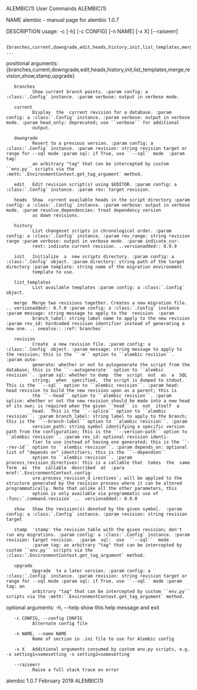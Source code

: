 ALEMBIC(1)                                                                                      User Commands                                                                                      ALEMBIC(1)



NAME
       alembic - manual page for alembic 1.0.7

DESCRIPTION
       usage: -c [-h] [-c CONFIG] [-n NAME] [-x X] [--raiseerr]

              {branches,current,downgrade,edit,heads,history,init,list_templates,merge,revision,show,stamp,upgrade} ...

   positional arguments:
              {branches,current,downgrade,edit,heads,history,init,list_templates,merge,revision,show,stamp,upgrade}

       branches
              Show current branch points. :param config: a :class:`.Config` instance. :param verbose: output in verbose mode.

       current
              Display  the  current revision for a database. :param config: a :class:`.Config` instance. :param verbose: output in verbose mode. :param head_only: deprecated; use ``verbose`` for additional
              output.

       downgrade
              Revert to a previous version. :param config: a :class:`.Config` instance. :param revision: string revision target or range for --sql mode :param sql: if True, use ``--sql`` mode  :param  tag:
              an arbitrary "tag" that can be intercepted by custom ``env.py`` scripts via the :meth:`.EnvironmentContext.get_tag_argument` method.

       edit   Edit revision script(s) using $EDITOR. :param config: a :class:`.Config` instance. :param rev: target revision.

       heads  Show  current available heads in the script directory :param config: a :class:`.Config` instance. :param verbose: output in verbose mode. :param resolve_dependencies: treat dependency version
              as down revisions.

       history
              List changeset scripts in chronological order. :param config: a :class:`.Config` instance. :param rev_range: string revision range :param verbose: output in verbose mode. :param indicate_cur‐
              rent: indicate current revision. ..versionadded:: 0.9.9

       init   Initialize  a  new scripts directory. :param config: a :class:`.Config` object. :param directory: string path of the target directory :param template: string name of the migration environment
              template to use.

       list_templates
              List available templates :param config: a :class:`.Config` object.

       merge  Merge two revisions together. Creates a new migration file. .. versionadded:: 0.7.0 :param config: a :class:`.Config` instance :param message: string message to apply to the  revision  :param
              branch_label: string label name to apply to the new revision :param rev_id: hardcoded revision identifier instead of generating a new one. .. seealso:: :ref:`branches`

       revision
              Create  a new revision file. :param config: a :class:`.Config` object. :param message: string message to apply to the revision; this is the ``-m`` option to ``alembic revision``. :param auto‐
              generate: whether or not to autogenerate the script from the database; this is the ``--autogenerate`` option to ``alembic revision``. :param sql: whether to dump  the  script  out  as  a  SQL
              string;  when  specified,  the script is dumped to stdout. This is the ``--sql`` option to ``alembic revision``. :param head: head revision to build the new revision upon as a parent; this is
              the ``--head`` option to ``alembic revision``. :param splice: whether or not the new revision should be made into a new head of its own; is required when the given ``head`` is  not  itself  a
              head.  This is the ``--splice`` option to ``alembic revision``. :param branch_label: string label to apply to the branch; this is the ``--branch-label`` option to ``alembic revision``. :param
              version_path: string symbol identifying a specific version path from the configuration; this is the ``--version-path`` option to ``alembic revision``. :param rev_id: optional revision identi‐
              fier to use instead of having one generated; this is the ``--rev-id`` option to ``alembic revision``. :param depends_on: optional list of "depends on" identifiers; this is the ``--dependson``
              option to ``alembic revision``. :param process_revision_directives: this is a callable that  takes  the  same  form  as  the  callable  described  at  :para  mref:`.EnvironmentContext.config‐
              ure.process_revision_d irectives`; will be applied to the structure generated by the revision process where it can be altered programmatically. Note that unlike all the other parameters, this
              option is only available via programmatic use of :func:`.command.revision` ..  versionadded:: 0.9.0

       show   Show the revision(s) denoted by the given symbol.  :param config: a :class:`.Config` instance. :param revision: string revision target

       stamp  'stamp' the revision table with the given revision; don't run any migrations. :param config: a :class:`.Config` instance. :param revision: target revision.  :param  sql:  use  ``--sql``  mode
              :param tag: an arbitrary "tag" that can be intercepted by custom ``env.py`` scripts via the :class:`.EnvironmentContext.get_tag_argument` method.

       upgrade
              Upgrade  to a later version. :param config: a :class:`.Config` instance. :param revision: string revision target or range for --sql mode :param sql: if True, use ``--sql`` mode :param tag: an
              arbitrary "tag" that can be intercepted by custom ``env.py`` scripts via the :meth:`.EnvironmentContext.get_tag_argument` method.

   optional arguments:
       -h, --help
              show this help message and exit

       -c CONFIG, --config CONFIG
              Alternate config file

       -n NAME, --name NAME
              Name of section in .ini file to use for Alembic config

       -x X   Additional arguments consumed by custom env.py scripts, e.g. -x setting1=somesetting -x setting2=somesetting

       --raiseerr
              Raise a full stack trace on error



alembic 1.0.7                                                                                   February 2019                                                                                      ALEMBIC(1)
